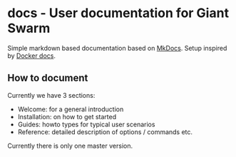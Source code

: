 # docs - User documentation for Giant Swarm

Simple markdown based documentation based on [MkDocs](http://www.mkdocs.org/). Setup inspired by [Docker docs](https://github.com/dotcloud/docker/tree/master/docs).

## How to document

Currently we have 3 sections:
  * Welcome: for a general introduction
  * Installation: on how to get started
  * Guides: howto types for typical user scenarios
  * Reference: detailed description of options / commands etc.

Currently there is only one master version.  